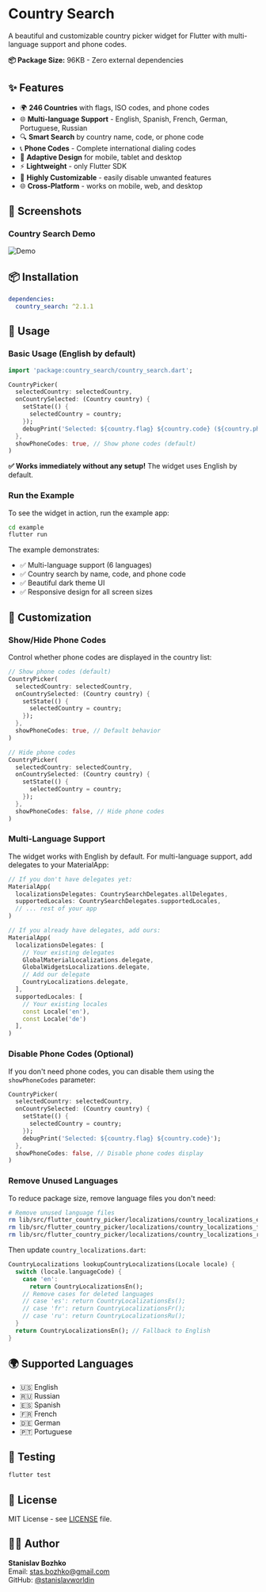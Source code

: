# Country Search

A beautiful and customizable country picker widget for Flutter with multi-language support and phone codes.

**📦 Package Size:** 96KB - Zero external dependencies

## ✨ Features

- 🌍 **246 Countries** with flags, ISO codes, and phone codes
- 🌐 **Multi-language Support** - English, Spanish, French, German, Portuguese, Russian
- 🔍 **Smart Search** by country name, code, or phone code
- 📞 **Phone Codes** - Complete international dialing codes
- 🎨 **Adaptive Design** for mobile, tablet and desktop
- ⚡ **Lightweight** - only Flutter SDK
- 🔧 **Highly Customizable** - easily disable unwanted features
- 🌐 **Cross-Platform** - works on mobile, web, and desktop

## 📱 Screenshots

### Country Search Demo
![Demo](https://raw.githubusercontent.com/stanislavworldin/country_search/main/screenshots/1.png)


## 📦 Installation

```yaml
dependencies:
  country_search: ^2.1.1
```

## 🚀 Usage

### Basic Usage (English by default)

```dart
import 'package:country_search/country_search.dart';

CountryPicker(
  selectedCountry: selectedCountry,
  onCountrySelected: (Country country) {
    setState(() {
      selectedCountry = country;
    });
    debugPrint('Selected: ${country.flag} ${country.code} (${country.phoneCode})');
  },
  showPhoneCodes: true, // Show phone codes (default)
)
```

**✅ Works immediately without any setup!** The widget uses English by default.



### Run the Example

To see the widget in action, run the example app:

```bash
cd example
flutter run
```

The example demonstrates:
- ✅ Multi-language support (6 languages)
- ✅ Country search by name, code, and phone code
- ✅ Beautiful dark theme UI
- ✅ Responsive design for all screen sizes


## 🔧 Customization

### Show/Hide Phone Codes

Control whether phone codes are displayed in the country list:

```dart
// Show phone codes (default)
CountryPicker(
  selectedCountry: selectedCountry,
  onCountrySelected: (Country country) {
    setState(() {
      selectedCountry = country;
    });
  },
  showPhoneCodes: true, // Default behavior
)

// Hide phone codes
CountryPicker(
  selectedCountry: selectedCountry,
  onCountrySelected: (Country country) {
    setState(() {
      selectedCountry = country;
    });
  },
  showPhoneCodes: false, // Hide phone codes
)
```

### Multi-Language Support

The widget works with English by default. For multi-language support, add delegates to your MaterialApp:

```dart
// If you don't have delegates yet:
MaterialApp(
  localizationsDelegates: CountrySearchDelegates.allDelegates,
  supportedLocales: CountrySearchDelegates.supportedLocales,
  // ... rest of your app
)

// If you already have delegates, add ours:
MaterialApp(
  localizationsDelegates: [
    // Your existing delegates
    GlobalMaterialLocalizations.delegate,
    GlobalWidgetsLocalizations.delegate,
    // Add our delegate
    CountryLocalizations.delegate,
  ],
  supportedLocales: [
    // Your existing locales
    const Locale('en'),
    const Locale('de')
  ],
)
```

### Disable Phone Codes (Optional)

If you don't need phone codes, you can disable them using the `showPhoneCodes` parameter:

```dart
CountryPicker(
  selectedCountry: selectedCountry,
  onCountrySelected: (Country country) {
    setState(() {
      selectedCountry = country;
    });
    debugPrint('Selected: ${country.flag} ${country.code}');
  },
  showPhoneCodes: false, // Disable phone codes display
)
```

### Remove Unused Languages

To reduce package size, remove language files you don't need:

```bash
# Remove unused language files
rm lib/src/flutter_country_picker/localizations/country_localizations_es.dart
rm lib/src/flutter_country_picker/localizations/country_localizations_fr.dart
rm lib/src/flutter_country_picker/localizations/country_localizations_ru.dart
```

Then update `country_localizations.dart`:
```dart
CountryLocalizations lookupCountryLocalizations(Locale locale) {
  switch (locale.languageCode) {
    case 'en':
      return CountryLocalizationsEn();
    // Remove cases for deleted languages
    // case 'es': return CountryLocalizationsEs();
    // case 'fr': return CountryLocalizationsFr();
    // case 'ru': return CountryLocalizationsRu();
  }
  return CountryLocalizationsEn(); // Fallback to English
}
```



## 🌍 Supported Languages

- 🇺🇸 English
- 🇷🇺 Russian  
- 🇪🇸 Spanish
- 🇫🇷 French
- 🇩🇪 German
- 🇵🇹 Portuguese

## 🧪 Testing

```bash
flutter test
```

## 📝 License

MIT License - see [LICENSE](LICENSE) file.

## 👨‍💻 Author

**Stanislav Bozhko**  
Email: stas.bozhko@gmail.com  
GitHub: [@stanislavworldin](https://github.com/stanislavworldin) 
